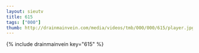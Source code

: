 ```yaml
--- 
layout: sieutv
title: 615
tags: ["000"]
thumb: http://drainmainvein.com/media/videos/tmb/000/000/615/player.jpg
---
```

{% include drainmainvein key="615" %} 
